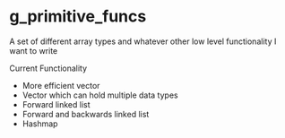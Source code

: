 # g_primitive_funcs
A set of different array types and whatever other low level functionality I want to write


Current Functionality
 <ul>
  <li>More efficient vector</li>
  <li>Vector which can hold multiple data types</li>
  <li>Forward linked list</li>
  <li>Forward and backwards linked list</li>
  <li>Hashmap</li>
 </ul>
